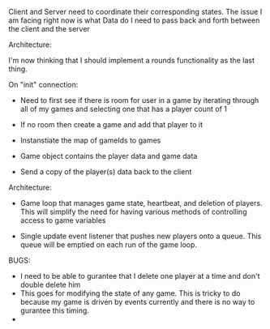 Client and Server need to coordinate their corresponding states.
The issue I am facing right now is what Data do I need to pass back and forth between the client and the server

Architecture:

I'm now thinking that I should implement a rounds functionality as the last thing.



On "init" connection:

* Need to first see if there is room for user in a game by iterating through all of my
games and selecting one that has a player count of 1

* If no room then create a game and add that player to it

* Instanstiate the map of gameIds to games
* Game object contains the player data and game data
* Send a copy of the player(s) data back to the client

Architecture:
* Game loop that manages game state, heartbeat, and deletion of players. This will
simplify the need for having various methods of controlling access to game variables

* Single update event listener that pushes new players onto a queue. This queue will
be emptied on each run of the game loop.

BUGS:
* I need to be able to gurantee that I delete one player at a time and don't double delete him
* This goes for modifying the state of any game. This is tricky to do because my game is
driven by events currently and there is no way to gurantee this timing.
* 